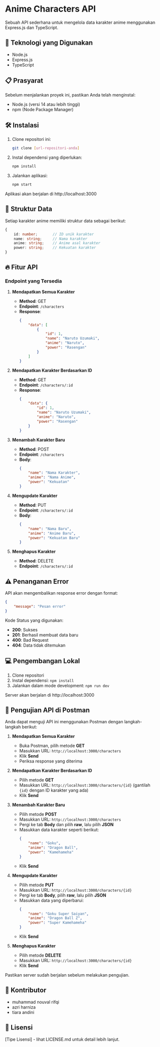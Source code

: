# Anime Characters API

Sebuah API sederhana untuk mengelola data karakter anime menggunakan Express.js dan TypeScript.

## 🚀 Teknologi yang Digunakan

- Node.js
- Express.js
- TypeScript

## 📋 Prasyarat

Sebelum menjalankan proyek ini, pastikan Anda telah menginstal:
- Node.js (versi 14 atau lebih tinggi)
- npm (Node Package Manager)

## 🛠️ Instalasi

1. Clone repositori ini:
   ```bash
   git clone [url-repositori-anda]
   ```

2. Instal dependensi yang diperlukan:
   ```bash
   npm install
   ```

3. Jalankan aplikasi:
   ```bash
   npm start
   ```

Aplikasi akan berjalan di http://localhost:3000

## 📝 Struktur Data
Setiap karakter anime memiliki struktur data sebagai berikut:

```typescript
{
    id: number;       // ID unik karakter
    name: string;     // Nama karakter
    anime: string;    // Anime asal karakter
    power: string;    // Kekuatan karakter
}
```

## 🔥 Fitur API
### Endpoint yang Tersedia

1. **Mendapatkan Semua Karakter**  
   - **Method**: GET  
   - **Endpoint**: `/characters`  
   - **Response**:
     ```json
     {
         "data": [
             {
                 "id": 1,
                 "name": "Naruto Uzumaki",
                 "anime": "Naruto",
                 "power": "Rasengan"
             }
         ]
     }
     ```

2. **Mendapatkan Karakter Berdasarkan ID**  
   - **Method**: GET  
   - **Endpoint**: `/characters/:id`  
   - **Response**:
     ```json
     {
         "data": {
             "id": 1,
             "name": "Naruto Uzumaki",
             "anime": "Naruto",
             "power": "Rasengan"
         }
     }
     ```

3. **Menambah Karakter Baru**  
   - **Method**: POST  
   - **Endpoint**: `/characters`  
   - **Body**:
     ```json
     {
         "name": "Nama Karakter",
         "anime": "Nama Anime",
         "power": "Kekuatan"
     }
     ```

4. **Mengupdate Karakter**  
   - **Method**: PUT  
   - **Endpoint**: `/characters/:id`  
   - **Body**:
     ```json
     {
         "name": "Nama Baru",
         "anime": "Anime Baru",
         "power": "Kekuatan Baru"
     }
     ```

5. **Menghapus Karakter**  
   - **Method**: DELETE  
   - **Endpoint**: `/characters/:id`

## ⚠️ Penanganan Error
API akan mengembalikan response error dengan format:

```json
{
    "message": "Pesan error"
}
```

Kode Status yang digunakan:

- **200**: Sukses
- **201**: Berhasil membuat data baru
- **400**: Bad Request
- **404**: Data tidak ditemukan

## 💻 Pengembangan Lokal

1. Clone repositori
2. Instal dependensi: `npm install`
3. Jalankan dalam mode development: `npm run dev`
   
Server akan berjalan di http://localhost:3000

## 🧪 Pengujian API di Postman

Anda dapat menguji API ini menggunakan Postman dengan langkah-langkah berikut:

1. **Mendapatkan Semua Karakter**  
   - Buka Postman, pilih metode **GET**
   - Masukkan URL: `http://localhost:3000/characters`
   - Klik **Send**
   - Periksa response yang diterima

2. **Mendapatkan Karakter Berdasarkan ID**  
   - Pilih metode **GET**
   - Masukkan URL: `http://localhost:3000/characters/{id}` (gantilah `{id}` dengan ID karakter yang ada)
   - Klik **Send**

3. **Menambah Karakter Baru**  
   - Pilih metode **POST**
   - Masukkan URL: `http://localhost:3000/characters`
   - Pergi ke tab **Body** dan pilih **raw**, lalu pilih **JSON**
   - Masukkan data karakter seperti berikut:
     ```json
     {
         "name": "Goku",
         "anime": "Dragon Ball",
         "power": "Kamehameha"
     }
     ```
   - Klik **Send**

4. **Mengupdate Karakter**  
   - Pilih metode **PUT**
   - Masukkan URL: `http://localhost:3000/characters/{id}`
   - Pergi ke tab **Body**, pilih **raw**, lalu pilih **JSON**
   - Masukkan data yang diperbarui:
     ```json
     {
         "name": "Goku Super Saiyan",
         "anime": "Dragon Ball Z",
         "power": "Super Kamehameha"
     }
     ```
   - Klik **Send**

5. **Menghapus Karakter**  
   - Pilih metode **DELETE**
   - Masukkan URL: `http://localhost:3000/characters/{id}`
   - Klik **Send**

Pastikan server sudah berjalan sebelum melakukan pengujian.

## 👥 Kontributor
- muhammad nouval rifqi
- azri harniza
- tiara andini

## 📄 Lisensi
[Tipe Lisensi] - lihat LICENSE.md untuk detail lebih lanjut.

